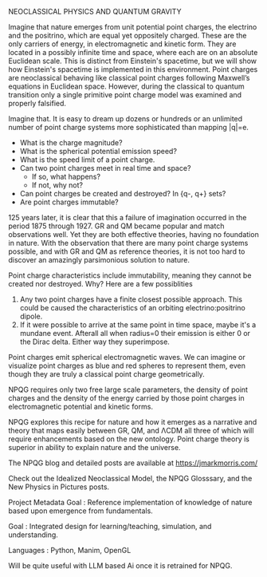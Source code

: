 NEOCLASSICAL PHYSICS AND QUANTUM GRAVITY

Imagine that nature emerges from unit potential point charges, the electrino and the positrino, which are equal yet oppositely charged. These are the only carriers of energy, in electromagnetic and kinetic form. They are located in a possibly infinite time and space, where each are on an absolute Euclidean scale.  This is distinct from Einstein's spacetime, but we will show how Einstein's spacetime is implemented in this environment. Point charges are neoclassical behaving like classical point charges following Maxwell’s equations in Euclidean space. However, during the classical to quantum transition only a single primitive point charge model was examined and properly falsified.

Imagine that. It is easy to dream up dozens or hundreds or an unlimited number of point charge systems more sophisticated than mapping |q|=e.
- What is the charge magnitude? 
- What is the spherical potential emission speed? 
- What is the speed limit of a point charge. 
- Can two point charges meet in real time and space? 
    - If so, what happens? 
    - If not, why not?
- Can point charges be created and destroyed? In {q-, q+} sets?
- Are point charges immutable? 

125 years later, it is clear that this a failure of imagination occurred in the period 1875 through 1927. GR and QM became popular and match observations well. Yet they are both effective theories, having no foundation in nature. With the observation that there are many point charge systems possible, and with GR and QM as reference theories, it is not too hard to discover an amazingly parsimonious solution to nature. 

Point charge characteristics include immutability, meaning they cannot be created nor destroyed. Why? Here are a few possiblities
1. Any two point charges have a finite closest possible approach. This could be caused the characteristics of an orbiting electrino:positrino dipole.
2. If it were possible to arrive at the same point in time space, maybe it's a mundane event. Afterall all when radius=0 their emission is either 0 or the Dirac delta. Either way they superimpose.

Point charges emit spherical electromagnetic waves. We can imagine or visualize point charges as blue and red spheres to represent them, even though they are truly a classical point charge geometrically. 

NPQG requires only two free large scale parameters, the density of point charges and the density of the energy carried by those point charges in electromagnetic potential and kinetic forms.

NPQG explores this recipe for nature and how it emerges as a narrative and theory that maps easily between GR, QM, and ΛCDM all three of which will require enhancements based on the new ontology.
Point charge theory is superior in ability to explain nature and the universe.

The NPQG blog and detailed posts are available at https://jmarkmorris.com/

Check out the Idealized Neoclassical Model, the NPQG Glosssary, and the New Physics in Pictures posts.

Project Metadata Goal : Reference implementation of knowledge of nature based upon emergence from fundamentals.

Goal : Integrated design for learning/teaching, simulation, and understanding.

Languages : Python, Manim, OpenGL

Will be quite useful with LLM based Ai once it is retrained for NPQG.

